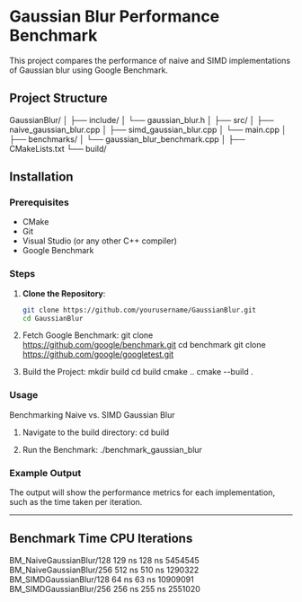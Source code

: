 # Gaussian Blur Performance Benchmark

This project compares the performance of naive and SIMD implementations of Gaussian blur using Google Benchmark.

## Project Structure
GaussianBlur/
│
├── include/
│ └── gaussian_blur.h
│
├── src/
│ ├── naive_gaussian_blur.cpp
│ ├── simd_gaussian_blur.cpp
│ └── main.cpp
│
├── benchmarks/
│ └── gaussian_blur_benchmark.cpp
│
├── CMakeLists.txt
└── build/


## Installation

### Prerequisites

- CMake
- Git
- Visual Studio (or any other C++ compiler)
- Google Benchmark

### Steps

1. **Clone the Repository**:
   ```sh
   git clone https://github.com/yourusername/GaussianBlur.git
   cd GaussianBlur

2. Fetch Google Benchmark:
    git clone https://github.com/google/benchmark.git
    cd benchmark
    git clone https://github.com/google/googletest.git

3. Build the Project:
    mkdir build
    cd build
    cmake ..
    cmake --build .

### Usage
Benchmarking Naive vs. SIMD Gaussian Blur
1. Navigate to the build directory:
    cd build

2. Run the Benchmark:
    ./benchmark_gaussian_blur


### Example Output
The output will show the performance metrics for each implementation, such as the time taken per iteration.

--------------------------------------------------------------
Benchmark                    Time           CPU Iterations
--------------------------------------------------------------
BM_NaiveGaussianBlur/128    129 ns        128 ns     5454545
BM_NaiveGaussianBlur/256    512 ns        510 ns     1290322
BM_SIMDGaussianBlur/128      64 ns         63 ns    10909091
BM_SIMDGaussianBlur/256     256 ns        255 ns     2551020
